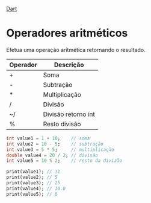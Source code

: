 [Dart](https://github.com/leofds/flutter-class/blob/master/dart/README.md)

# Operadores aritméticos

Efetua uma operação aritmética retornando o resultado.

| Operador | Descrição |
| -------- | --------- |
| + | Soma |
| - | Subtração |
| * | Multiplicação |
| / | Divisão |
| ~/ | Divisão retorno int |
| % | Resto divisão |

```dart
int value1 = 1 + 10;    // soma
int value2 = 10 - 5;    // subtração
int value3 = 5 * 5;     // multiplicação
double value4 = 20 / 2; // divisão
int value5 = 10 % 2;    // resto da divizão

print(value1); // 11
print(value2); // 5
print(value3); // 25
print(value4); // 10.0
print(value5); // 0
```
